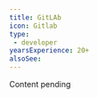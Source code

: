```yaml
---
title: GitLAb
icon: Gitlab
type:
 - developer
yearsExperience: 20+
alsoSee:
---
```


Content pending
